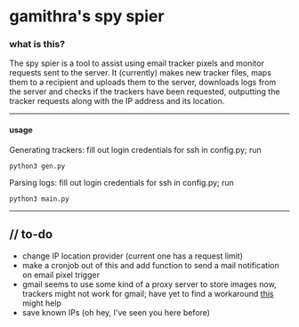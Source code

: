 # gamithra's spy spier

### what is this?
The spy spier is a tool to assist using email tracker pixels and monitor requests sent to the server. It (currently) makes new tracker files, maps them to a recipient and uploads them to the server, downloads logs from the server and checks if the trackers have been requested, outputting the tracker requests along with the IP address and its location.


----
#### usage
Generating trackers: fill out login credentials for ssh in config.py; run

    python3 gen.py

Parsing logs: fill out login credentials for ssh in config.py; run

    python3 main.py

----

## // to-do
* change IP location provider (current one has a request limit)
* make a cronjob out of this and add function to send a mail notification on email pixel trigger
* gmail seems to use some kind of a proxy server to store images now, trackers might not work for gmail; have yet to find a workaround [this](https://www.emailmarketingtipps.de/2013/12/07/gmails-image-caching-affects-email-marketing-heal-opens-tracking/) might help
* save known IPs (oh hey, I've seen you here before)
